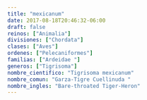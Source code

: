 ```yaml
---
title: "mexicanum"
date: 2017-08-18T20:46:32-06:00
draft: false
reinos: ["Animalia"]
divisiones: ["Chordata"]
clases: ["Aves"]
ordenes: ["Pelecaniformes"]
familias: ["Ardeidae "]
generos: ["Tigrisoma"]
nombre_cientifico: "Tigrisoma mexicanum"
nombre_comun: "Garza-Tigre Cuellinuda "
nombre_ingles: "Bare-throated Tiger-Heron"
---
```

